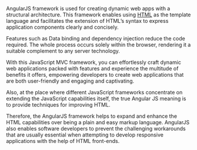 AngularJS framework is used for creating dynamic web apps with a structural architecture. This framework enables using [HTML](../web/html.md) as the template language and facilitates the extension of HTML’s syntax to express application components clearly and concisely. 

Features such as Data binding and dependency injection reduce the code required. The whole process occurs solely within the browser, rendering it a suitable complement to any server technology.

With this JavaScript MVC framework, you can effortlessly craft dynamic web applications packed with features and experience the multitude of benefits it offers, empowering developers to create web applications that are both user-friendly and engaging and captivating.

Also, at the place where different JavaScript frameworks concentrate on extending the JavaScript capabilities itself, the true Angular JS meaning is to provide techniques for improving HTML. 

Therefore, the AngularJS framework helps to expand and enhance the HTML capabilities over being a plain and easy markup language. AngularJS also enables software developers to prevent the challenging workarounds that are usually essential when attempting to develop responsive applications with the help of HTML front-ends.

